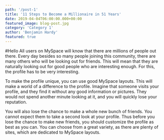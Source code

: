 ```yaml
---
path: '/post-1'
title: '11 Steps to Become a Millionaire in 51 Years' 
date: 2019-04-04T06:00:00.000+00:00
featured_image: blog-post.jpg
category: 'Category 1'
author: 'Benjamin Hardy'
featured: true
---
```


#Hello
All users on MySpace will know that there are millions of people out there. Every day besides so many people joining this community, there are many others who will be looking out for friends. This will mean that they are naturally looking out for good people who are interesting enough. For this, the profile has to be very interesting.

To make the profile unique, you can use good MySpace layouts. This will make a world of a difference to the profile. Imagine that someone visits your profile, and they find it without any good information or pictures. They would not spend another minute looking at it, and you will quickly lose your reputation.

You will also lose the chance to make a whole new bunch of friends. You cannot expect them to take a second look at your profile. Thus before you lose the chance to make new friends, you should customize the profile as best as you can. You can choose from a great variety, as there are plenty of sites, which are dedicated to MySpace layouts.


